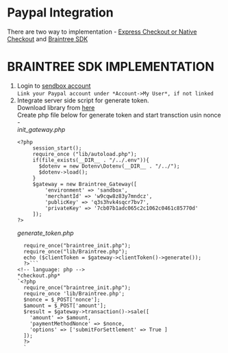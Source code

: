 # Paypal Integration

There are two way to implementation - [Express Checkout or Native Checkout](https://paypal.github.io/paypalnativecheckout-docs/) and [Braintree SDK](https://developers.braintreepayments.com/start/hello-client/android/v2)  

# BRAINTREE SDK IMPLEMENTATION
1. Login to [sendbox account](https://sandbox.braintreegateway.com/login)  
`Link your Paypal account under *Account->My User*, if not linked`  
2. Integrate server side script for generate token.  
   Download library from [here](https://developers.braintreepayments.com/start/hello-server/php)  
   Create php file below for generate token and start transction usin nonce -    
   *init_gateway.php*  
      <!-- language: php -->
   ```
   <?php 
        session_start();
        require_once ("lib/autoload.php");
        if(file_exists(__DIR__ . "/../.env")){
          $dotenv = new Dotenv\Dotenv(__DIR__ . "/../");
          $dotenv->load();
        }
        $gateway = new Braintree_Gateway([
            'environment' => 'sandbox',
            'merchantId' => 'w9cqw8z83y7mndcz',
            'publicKey' => 'q3s3hvk4sqcr7bv7',
            'privateKey' => '7cb07b1adc065c2c1062c0461c85770d'
        ]);
   ?>
   ```  
   *generate_token.php*  
    <!-- language: php -->
    ```<?php
      require_once("braintree_init.php");
      require_once("lib/Braintree.php");
      echo ($clientToken = $gateway->clientToken()->generate());
      ?>```  
    <!-- language: php -->
   *checkout.php*  
    `<?php
      require_once("braintree_init.php");
      require_once 'lib/Braintree.php';
      $nonce = $_POST['nonce'];
      $amount = $_POST['amount'];
      $result = $gateway->transaction()->sale([
        'amount' => $amount,
        'paymentMethodNonce' => $nonce,
        'options' => ['submitForSettlement' => True ]  
      ]);
      ?>
      `  
